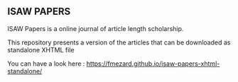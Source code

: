 ISAW PAPERS 
-----------------------
ISAW Papers is a online journal of article length scholarship. 

This repository presents a version of the articles that can be downloaded as standalone XHTML file

You can have a look here : https://fmezard.github.io/isaw-papers-xhtml-standalone/
